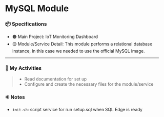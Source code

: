 # MySQL Module

### :package: Specifications
- :orange_circle: Main Project: IoT Monitoring Dashboard
- :yellow_circle: Module/Service Detail: This module performs a relational database instance, in this case we needed to use the official MySQL image.

***

### :scroll: My Activities
> * Read documentation for set up 
> * Configure and create the necessary files for the module/service  

### :eight_spoked_asterisk: Notes
- `init.sh`: script service for run setup.sql when SQL Edge is ready


